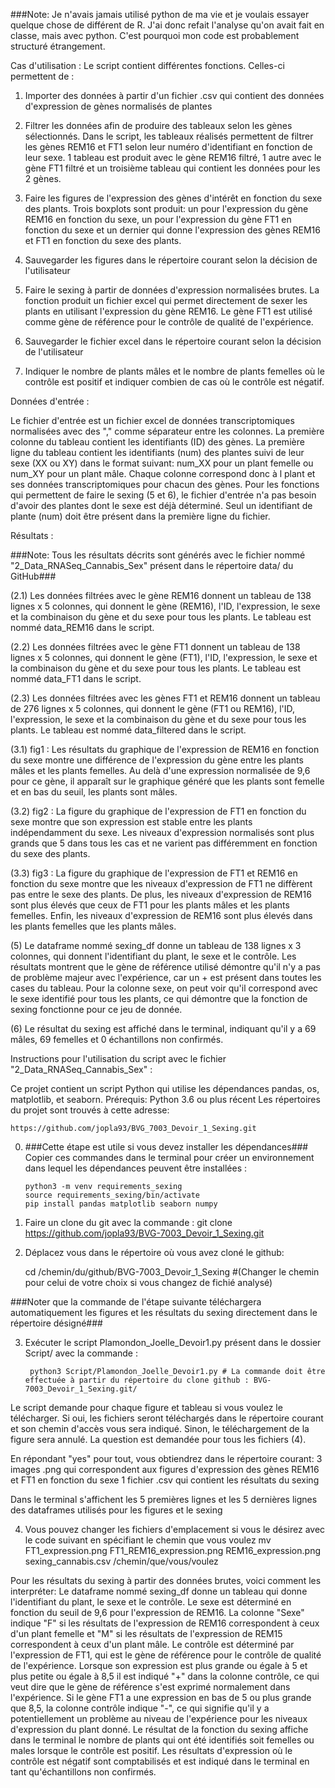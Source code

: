 ###Note: Je n'avais jamais utilisé python de ma vie et je voulais essayer quelque chose de différent de R. J'ai donc refait l'analyse qu'on avait fait en classe, mais avec python. C'est pourquoi mon code est probablement structuré étrangement.


Cas d'utilisation :
Le script contient différentes fonctions. Celles-ci permettent de :
 
1. Importer des données à partir d'un fichier .csv qui contient des données d'expression de gènes normalisés de plantes
	
2. Filtrer les données afin de produire des tableaux selon les gènes sélectionnés. Dans le script, les tableaux réalisés permettent de filtrer les gènes REM16 et FT1 selon leur numéro d'identifiant en fonction de leur sexe. 1 tableau est produit avec le gène REM16 filtré, 1 autre avec le gène FT1 filtré et un troisième tableau qui contient les données pour les 2 gènes.

3. Faire les figures de l'expression des gènes d'intérêt en fonction du sexe des plants. Trois boxplots sont produit: un pour l'expression du gène REM16 en fonction du sexe, un pour l'expression du gène FT1 en fonction du sexe et un dernier qui donne l'expression des gènes REM16 et FT1 en fonction du sexe des plants.

4. Sauvegarder les figures dans le répertoire courant selon la décision de l'utilisateur

5. Faire le sexing à partir de données d'expression normalisées brutes. La fonction produit un fichier excel qui permet directement de sexer les plants en utilisant l'expression du gène REM16. Le gène FT1 est utilisé comme gène de référence pour le contrôle de qualité de l'expérience.

6. Sauvegarder le fichier excel dans le répertoire courant selon la décision de l'utilisateur

7. Indiquer le nombre de plants mâles et le nombre de plants femelles où le contrôle est positif et indiquer combien de cas où le contrôle est négatif.

Données d'entrée : 

Le fichier d'entrée est un fichier excel de données transcriptomiques normalisées avec des "," comme séparateur entre les colonnes. La première colonne du tableau contient les identifiants (ID) des gènes. La première ligne du tableau contient les identifiants (num) des plantes suivi de leur sexe (XX ou XY) dans le format suivant: num_XX pour un plant femelle ou num_XY pour un plant mâle. Chaque colonne correspond donc à l plant et ses données transcriptomiques pour chacun des gènes. Pour les fonctions qui permettent de faire le sexing (5 et 6), le fichier d'entrée n'a pas besoin d'avoir des plantes dont le sexe est déjà déterminé. Seul un identifiant de plante (num) doit être présent dans la première ligne du fichier.


Résultats : 

###Note: Tous les résultats décrits sont générés avec le fichier nommé "2_Data_RNASeq_Cannabis_Sex" présent dans le répertoire data/ du GitHub###

(2.1) Les données filtrées avec le gène REM16 donnent un tableau de 138 lignes x 5 colonnes, qui donnent le gène (REM16), l'ID, l'expression, le sexe et la combinaison du gène et du sexe pour tous les plants. Le tableau est nommé data_REM16 dans le script.

(2.2) Les données filtrées avec le gène FT1 donnent un tableau de 138 lignes x 5 colonnes, qui donnent le gène (FT1), l'ID, l'expression, le sexe et la combinaison du gène et du sexe pour tous les plants. Le tableau est nommé data_FT1 dans le script.

(2.3) Les données filtrées avec les gènes FT1 et REM16 donnent un tableau de 276 lignes x 5 colonnes, qui donnent le gène (FT1 ou REM16), l'ID, l'expression, le sexe et la combinaison du gène et du sexe pour tous les plants. Le tableau est nommé data_filtered dans le script.

(3.1) fig1 : Les résultats du graphique de l'expression de REM16 en fonction du sexe montre une différence de l'expression du gène entre les plants mâles et les plants  femelles. Au delà d'une expression normalisée de 9,6 pour ce gène, il apparaît sur le graphique généré que les plants sont femelle et en bas du seuil, les plants sont mâles.

(3.2) fig2 : La figure du graphique de l'expression de FT1 en fonction du sexe montre que son expression est stable entre les plants indépendamment du sexe. Les niveaux d'expression normalisés sont plus grands que 5 dans tous les cas et ne varient pas différemment en fonction du sexe des plants.

(3.3) fig3 : La figure du graphique de l'expression de FT1 et REM16 en fonction du sexe montre que les niveaux d'expression de FT1 ne diffèrent pas entre le sexe des plants. De plus, les niveaux d'expression de REM16 sont plus élevés que ceux de FT1 pour les plants mâles et les plants femelles. Enfin, les niveaux d'expression de REM16 sont plus élevés dans les plants femelles que les plants mâles.

(5) Le dataframe nommé sexing_df donne un tableau de 138 lignes x 3 colonnes, qui donnent l'identifiant du plant, le sexe et le contrôle. Les résultats montrent que le gène de référence utilisé démontre qu'il n'y a pas de problème majeur avec l'expérience, car un + est présent dans toutes les cases du tableau. Pour la colonne sexe, on peut voir qu'il correspond avec le sexe identifié pour tous les plants, ce qui démontre que la fonction de sexing fonctionne pour ce jeu de donnée.

(6) Le résultat du sexing est affiché dans le terminal, indiquant qu'il y a 69 mâles, 69 femelles et 0 échantillons non confirmés.


Instructions pour l'utilisation du script avec le fichier "2_Data_RNASeq_Cannabis_Sex" :
	
Ce projet contient un script Python qui utilise les dépendances pandas, os, matplotlib, et seaborn.
Prérequis: Python 3.6 ou plus récent
Les répertoires du projet sont trouvés à cette adresse: 
	
	https://github.com/jopla93/BVG_7003_Devoir_1_Sexing.git


0.  ###Cette étape est utile si vous devez installer les dépendances###
Copier ces commandes dans le terminal pour créer un environnement dans lequel les dépendances peuvent être installées : 

		python3 -m venv requirements_sexing
		source requirements_sexing/bin/activate
		pip install pandas matplotlib seaborn numpy


1. Faire un clone du git avec la commande :  git clone https://github.com/jopla93/BVG-7003_Devoir_1_Sexing.git
		

2. Déplacez vous dans le répertoire où vous avez cloné le github: 
		
	cd /chemin/du/github/BVG-7003_Devoir_1_Sexing    #(Changer le chemin pour celui de votre choix si vous changez de fichié analysé)

###Noter que la commande de l'étape suivante téléchargera automatiquement les figures et les résultats du sexing directement dans le répertoire désigné###

3. Exécuter le script Plamondon_Joelle_Devoir1.py présent dans le dossier Script/ avec la commande :

		python3 Script/Plamondon_Joelle_Devoir1.py # La commande doit être effectuée à partir du répertoire du clone github : BVG-7003_Devoir_1_Sexing.git/

Le script demande pour chaque figure et tableau si vous voulez le télécharger. Si oui, les fichiers seront téléchargés dans le répertoire courant et son chemin d'accès vous sera indiqué. Sinon, le téléchargement de la figure sera annulé. La question est demandée pour tous les fichiers (4).

En répondant "yes" pour tout, vous obtiendrez dans le répertoire courant: 
3 images .png qui correspondent aux figures d'expression des gènes REM16 et FT1 en fonction du sexe
1 fichier .csv qui contient les résultats du sexing

Dans le terminal s'affichent les 5 premières lignes et les 5 dernières lignes des dataframes utilisés pour les figures et le sexing

4. Vous pouvez changer les fichiers d'emplacement si vous le désirez avec le code suivant en spécifiant le chemin que vous voulez
   mv FT1_expression.png FT1_REM16_expression.png REM16_expression.png sexing_cannabis.csv /chemin/que/vous/voulez

Pour les résultats du sexing à partir des données brutes, voici comment les interpréter: 
Le dataframe nommé sexing_df donne un tableau qui donne l'identifiant du plant, le sexe et le contrôle. Le sexe est déterminé en fonction du seuil de 9,6 pour l'expression de REM16. La colonne "Sexe" indique "F" si les résultats de l'expression de REM16 correspondent à ceux d'un plant femelle et "M" si les résultats de l'expression de REM15 correspondent à ceux d'un plant mâle.
Le contrôle est déterminé par l'expression de FT1, qui est le gène de référence pour le contrôle de qualité de l'expérience. Lorsque son expression est plus grande ou égale à 5 et plus petite ou égale à 8,5 il est indiqué "+" dans la colonne contrôle, ce qui veut dire que le gène de référence s'est exprimé normalement dans l'expérience. Si le gène FT1 a une expression en bas de 5 ou plus grande que 8,5, la colonne contrôle indique "-", ce qui signifie qu'il y a potentiellement un problème au niveau de l'expérience pour les niveaux d'expression du plant donné.
Le résultat de la fonction du sexing affiche dans le terminal le nombre de plants qui ont été identifiés soit femelles ou males lorsque le contrôle est positif. Les résultats d'expression où le contrôle est négatif sont comptabilisés et est indiqué dans le terminal en tant qu'échantillons non confirmés.
